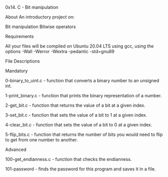 0x14. C - Bit manipulation

About
An introductory project on:

Bit manipulation
Bitwise operators

Requirements

All your files will be compiled on Ubuntu 20.04 LTS using gcc, using the options -Wall -Werror -Wextra -pedantic -std=gnu89

File Descriptions

Mandatory

0-binary_to_uint.c - function that converts a binary number to an unsigned int.

1-print_binary.c - function that prints the binary representation of a number.

2-get_bit.c - function that returns the value of a bit at a given index.

3-set_bit.c - function that sets the value of a bit to 1 at a given index.

4-clear_bit.c - function that sets the value of a bit to 0 at a given index.

5-flip_bits.c - function that returns the number of bits you would need to flip to get from one number to another.

Advanced

100-get_endianness.c - function that checks the endianness.

101-password - finds the password for this program and saves it in a file.